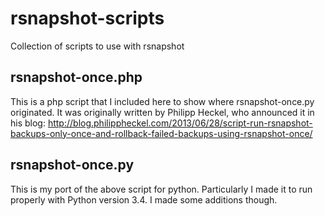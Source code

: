 # rsnapshot-scripts

Collection of scripts to use with rsnapshot

## rsnapshot-once.php

This is a php script that I included here to show where rsnapshot-once.py originated. It was originally written by Philipp Heckel, who announced it in his blog: <http://blog.philippheckel.com/2013/06/28/script-run-rsnapshot-backups-only-once-and-rollback-failed-backups-using-rsnapshot-once/>

## rsnapshot-once.py

This is my port of the above script for python. Particularly I made it to run properly with Python version 3.4. I made some additions though.
